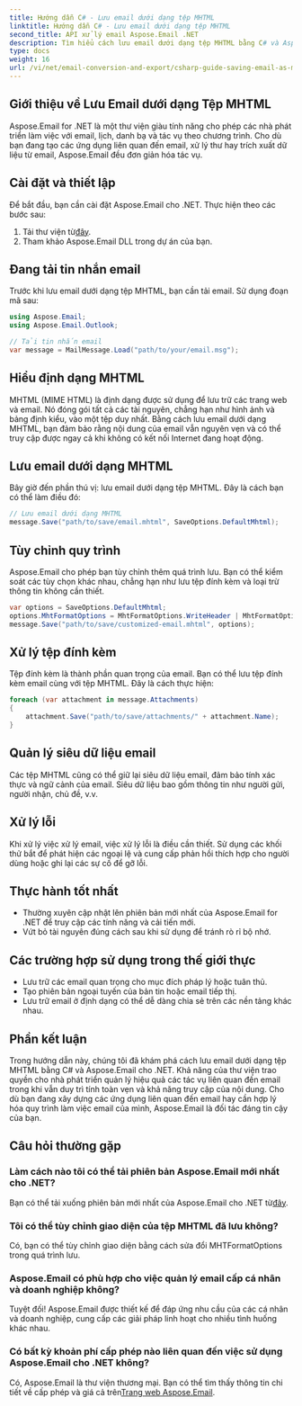 ```yaml
---
title: Hướng dẫn C# - Lưu email dưới dạng tệp MHTML
linktitle: Hướng dẫn C# - Lưu email dưới dạng tệp MHTML
second_title: API xử lý email Aspose.Email .NET
description: Tìm hiểu cách lưu email dưới dạng tệp MHTML bằng C# và Aspose.Email cho .NET. Hướng dẫn từng bước với các ví dụ về mã và Câu hỏi thường gặp.
type: docs
weight: 16
url: /vi/net/email-conversion-and-export/csharp-guide-saving-email-as-mhtml-file/
---
```


## Giới thiệu về Lưu Email dưới dạng Tệp MHTML

Aspose.Email for .NET là một thư viện giàu tính năng cho phép các nhà phát triển làm việc với email, lịch, danh bạ và tác vụ theo chương trình. Cho dù bạn đang tạo các ứng dụng liên quan đến email, xử lý thư hay trích xuất dữ liệu từ email, Aspose.Email đều đơn giản hóa tác vụ.

## Cài đặt và thiết lập

Để bắt đầu, bạn cần cài đặt Aspose.Email cho .NET. Thực hiện theo các bước sau:

1.  Tải thư viện từ[đây](https://releases.aspose.com/email/net).
2. Tham khảo Aspose.Email DLL trong dự án của bạn.

## Đang tải tin nhắn email

Trước khi lưu email dưới dạng tệp MHTML, bạn cần tải email. Sử dụng đoạn mã sau:

```csharp
using Aspose.Email;
using Aspose.Email.Outlook;

// Tải tin nhắn email
var message = MailMessage.Load("path/to/your/email.msg");
```

## Hiểu định dạng MHTML

MHTML (MIME HTML) là định dạng được sử dụng để lưu trữ các trang web và email. Nó đóng gói tất cả các tài nguyên, chẳng hạn như hình ảnh và bảng định kiểu, vào một tệp duy nhất. Bằng cách lưu email dưới dạng MHTML, bạn đảm bảo rằng nội dung của email vẫn nguyên vẹn và có thể truy cập được ngay cả khi không có kết nối Internet đang hoạt động.

## Lưu email dưới dạng MHTML

Bây giờ đến phần thú vị: lưu email dưới dạng tệp MHTML. Đây là cách bạn có thể làm điều đó:

```csharp
// Lưu email dưới dạng MHTML
message.Save("path/to/save/email.mhtml", SaveOptions.DefaultMhtml);
```

## Tùy chỉnh quy trình

Aspose.Email cho phép bạn tùy chỉnh thêm quá trình lưu. Bạn có thể kiểm soát các tùy chọn khác nhau, chẳng hạn như lưu tệp đính kèm và loại trừ thông tin không cần thiết.

```csharp
var options = SaveOptions.DefaultMhtml;
options.MhtFormatOptions = MhtFormatOptions.WriteHeader | MhtFormatOptions.HideExtraPrintHeader;
message.Save("path/to/save/customized-email.mhtml", options);
```

## Xử lý tệp đính kèm

Tệp đính kèm là thành phần quan trọng của email. Bạn có thể lưu tệp đính kèm email cùng với tệp MHTML. Đây là cách thực hiện:

```csharp
foreach (var attachment in message.Attachments)
{
    attachment.Save("path/to/save/attachments/" + attachment.Name);
}
```

## Quản lý siêu dữ liệu email

Các tệp MHTML cũng có thể giữ lại siêu dữ liệu email, đảm bảo tính xác thực và ngữ cảnh của email. Siêu dữ liệu bao gồm thông tin như người gửi, người nhận, chủ đề, v.v.

## Xử lý lỗi

Khi xử lý việc xử lý email, việc xử lý lỗi là điều cần thiết. Sử dụng các khối thử bắt để phát hiện các ngoại lệ và cung cấp phản hồi thích hợp cho người dùng hoặc ghi lại các sự cố để gỡ lỗi.

## Thực hành tốt nhất

- Thường xuyên cập nhật lên phiên bản mới nhất của Aspose.Email for .NET để truy cập các tính năng và cải tiến mới.
- Vứt bỏ tài nguyên đúng cách sau khi sử dụng để tránh rò rỉ bộ nhớ.

## Các trường hợp sử dụng trong thế giới thực

- Lưu trữ các email quan trọng cho mục đích pháp lý hoặc tuân thủ.
- Tạo phiên bản ngoại tuyến của bản tin hoặc email tiếp thị.
- Lưu trữ email ở định dạng có thể dễ dàng chia sẻ trên các nền tảng khác nhau.

## Phần kết luận

Trong hướng dẫn này, chúng tôi đã khám phá cách lưu email dưới dạng tệp MHTML bằng C# và Aspose.Email cho .NET. Khả năng của thư viện trao quyền cho nhà phát triển quản lý hiệu quả các tác vụ liên quan đến email trong khi vẫn duy trì tính toàn vẹn và khả năng truy cập của nội dung. Cho dù bạn đang xây dựng các ứng dụng liên quan đến email hay cần hợp lý hóa quy trình làm việc email của mình, Aspose.Email là đối tác đáng tin cậy của bạn.

## Câu hỏi thường gặp

### Làm cách nào tôi có thể tải phiên bản Aspose.Email mới nhất cho .NET?

 Bạn có thể tải xuống phiên bản mới nhất của Aspose.Email cho .NET từ[đây](https://releases.aspose.com/email/net).

### Tôi có thể tùy chỉnh giao diện của tệp MHTML đã lưu không?

Có, bạn có thể tùy chỉnh giao diện bằng cách sửa đổi MHTFormatOptions trong quá trình lưu.

### Aspose.Email có phù hợp cho việc quản lý email cấp cá nhân và doanh nghiệp không?

Tuyệt đối! Aspose.Email được thiết kế để đáp ứng nhu cầu của các cá nhân và doanh nghiệp, cung cấp các giải pháp linh hoạt cho nhiều tình huống khác nhau.

### Có bất kỳ khoản phí cấp phép nào liên quan đến việc sử dụng Aspose.Email cho .NET không?

Có, Aspose.Email là thư viện thương mại. Bạn có thể tìm thấy thông tin chi tiết về cấp phép và giá cả trên[Trang web Aspose.Email](https://www.aspose.com/purchase/default.aspx).
